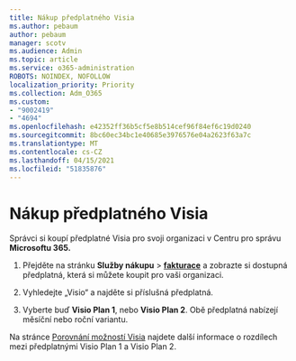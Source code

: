 ```yaml
---
title: Nákup předplatného Visia
ms.author: pebaum
author: pebaum
manager: scotv
ms.audience: Admin
ms.topic: article
ms.service: o365-administration
ROBOTS: NOINDEX, NOFOLLOW
localization_priority: Priority
ms.collection: Adm_O365
ms.custom:
- "9002419"
- "4694"
ms.openlocfilehash: e42352ff36b5cf5e8b514cef96f84ef6c19d0240
ms.sourcegitcommit: 8bc60ec34bc1e40685e3976576e04a2623f63a7c
ms.translationtype: MT
ms.contentlocale: cs-CZ
ms.lasthandoff: 04/15/2021
ms.locfileid: "51835876"
---
```

# <a name="purchase-visio-subscription"></a>Nákup předplatného Visia

Správci si koupí předplatné Visia pro svoji organizaci v Centru pro správu **Microsoftu 365.**

1. Přejděte na stránku **Služby nákupu**  >  **[fakturace](https://go.microsoft.com/fwlink/p/?linkid=868433)** a zobrazte si dostupná předplatná, která si můžete koupit pro vaši organizaci.

2. Vyhledejte „Visio“ a najděte si příslušná předplatná.

3. Vyberte buď **Visio Plan 1**, nebo **Visio Plan 2**. Obě předplatná nabízejí měsíční nebo roční variantu.

Na stránce [Porovnání možností Visia](https://products.office.com/Visio/microsoft-visio-plans-and-pricing-compare-visio-options) najdete další informace o rozdílech mezi předplatnými Visio Plan 1 a Visio Plan 2.
